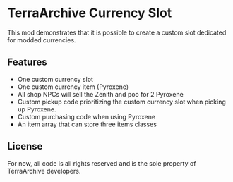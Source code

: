 ﻿# TerraArchive Currency Slot
This mod demonstrates that it is possible to create a custom slot dedicated for modded currencies.
## Features
 - One custom currency slot
 - One custom currency item (Pyroxene)
 - All shop NPCs will sell the Zenith and poo for 2 Pyroxene
 - Custom pickup code prioritizing the custom currency slot when picking up Pyroxene.
 - Custom purchasing code when using Pyroxene
 - An item array that can store three items classes
## License
For now, all code is all rights reserved and is the sole property of TerraArchive developers. 

